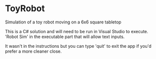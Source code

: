 # ToyRobot
Simulation of a toy robot moving on a 6x6 square tabletop

This is a C# solution and will need to be run in Visual Studio to execute.
'Robot Sim' in the executable part that will allow text inputs.

It wasn't in the instructions but you can type 'quit' to exit the app if you'd prefer a more cleaner close.

